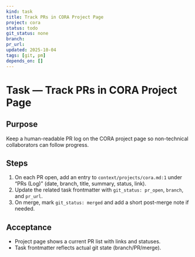```yaml
---
kind: task
title: Track PRs in CORA Project Page
project: cora
status: todo
git_status: none
branch: 
pr_url: 
updated: 2025-10-04
tags: [git, pm]
depends_on: []
---
```


# Task — Track PRs in CORA Project Page

## Purpose
Keep a human-readable PR log on the CORA project page so non-technical collaborators can follow progress.

## Steps
1. On each PR open, add an entry to `context/projects/cora.md:1` under “PRs (Log)” (date, branch, title, summary, status, link).
2. Update the related task frontmatter with `git_status: pr_open`, `branch`, and `pr_url`.
3. On merge, mark `git_status: merged` and add a short post-merge note if needed.

## Acceptance
- Project page shows a current PR list with links and statuses.
- Task frontmatter reflects actual git state (branch/PR/merge).

